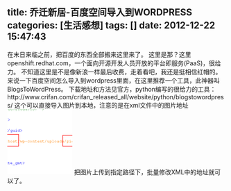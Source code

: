 title: 乔迁新居-百度空间导入到WORDPRESS
categories: [生活感想]
tags: []
date: 2012-12-22 15:47:43
---
<div>
在末日来临之前，把百度的东西全部搬来这里来了。
这里是那？这里openshift.redhat.com，一个面向开源开发人员开放的平台即服务(PaaS)，很给力。
不知道这里是不是像新浪一样最后收费，走着看吧，我还是挺相信红帽的。
&nbsp;
来说一下百度空间怎么导入到wordpress里面，在这里推荐一个工具，此神器叫BlogsToWordPress。
下载地址和方法见官方，python编写的很给力的工具：http://www.crifan.com/crifan_released_all/website/python/blogstowordpress/
这个可以直接导入图片到本地，注意的是在xml文件中的图片地址
<a href="/images/2012/12/20121221173719194-300x60.png"><img class="alignnone size-thumbnail wp-image-300" src="/images/2012/12/20121221173719194-300x60-150x150.png" alt="" width="150" height="150" /></a>
把图片上传到指定路径下，批量修改XML中的地址就可以了。
</div>